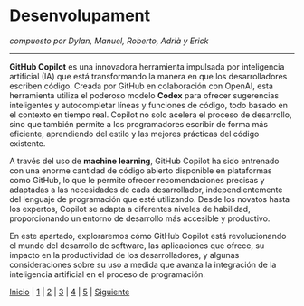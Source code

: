 # Desenvolupament
_compuesto por Dylan, Manuel, Roberto, Adrià y Erick_

---
**GitHub Copilot** es una innovadora herramienta impulsada por inteligencia artificial (IA) que está transformando la manera en que los desarrolladores escriben código. Creada por GitHub en colaboración con OpenAI, esta herramienta utiliza el poderoso modelo **Codex** para ofrecer sugerencias inteligentes y autocompletar líneas y funciones de código, todo basado en el contexto en tiempo real. Copilot no solo acelera el proceso de desarrollo, sino que también permite a los programadores escribir de forma más eficiente, aprendiendo del estilo y las mejores prácticas del código existente.

A través del uso de **machine learning**, GitHub Copilot ha sido entrenado con una enorme cantidad de código abierto disponible en plataformas como GitHub, lo que le permite ofrecer recomendaciones precisas y adaptadas a las necesidades de cada desarrollador, independientemente del lenguaje de programación que esté utilizando. Desde los novatos hasta los expertos, Copilot se adapta a diferentes niveles de habilidad, proporcionando un entorno de desarrollo más accesible y productivo.

En este apartado, exploraremos cómo GitHub Copilot está revolucionando el mundo del desarrollo de software, las aplicaciones que ofrece, su impacto en la productividad de los desarrolladores, y algunas consideraciones sobre su uso a medida que avanza la integración de la inteligencia artificial en el proceso de programación.

[Inicio](Lista5.md) | [1](Enlaces/5/Desenvolupament5.md) | [2](Enlaces/5/Las_aplicaciones_de_la_IA5.md) | [3](Enlaces/5/inpacto_en_el_sector5.md) | [4](Enlaces/5/Impacto_ambiental5.md) | [5](Enlaces/5/Propostes_per_minimitzar_els_impactes_ambientals5.md) | [Siguiente](Enlaces/5/Las_aplicaciones_de_la_IA5.md)